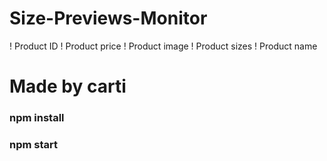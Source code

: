 # Size-Previews-Monitor
! Product ID
! Product price
! Product image
! Product sizes
! Product name
# Made by carti

### npm install
### npm start
